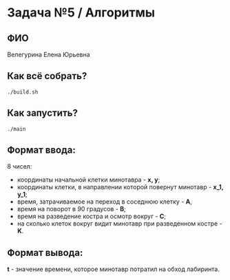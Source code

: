 # Задача №5 / Алгоритмы

## ФИО
Велегурина Елена Юрьевна

## Как всё собрать?
```shell
./build.sh
```
## Как запустить?
```shell
./main
```
## Формат ввода:
8 чисел:
* координаты начальной клетки минотавра - **x, y**;
* координаты клетки, в направлении которой повернут минотавр - **x_1, y_1**;
* время, затрачиваемое на переход в соседнюю клетку - **A**,
* время на поворот в 90 градусов - **B**;
* время на разведение костра и осмотр вокруг - **C**;
* на сколько клеток вокруг видит минотавр при разведенном костре - **K**.

## Формат вывода:

**t** - значение времени, которое минотавр потратил на обход лабиринта.
